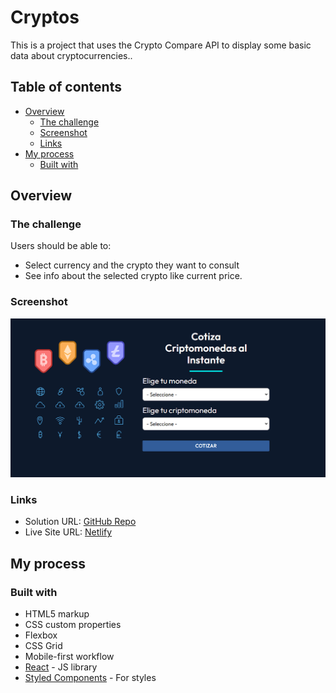 # Cryptos

This is a project that uses the Crypto Compare API to display some basic data about cryptocurrencies..

## Table of contents

- [Overview](#overview)
  - [The challenge](#the-challenge)
  - [Screenshot](#screenshot)
  - [Links](#links)
- [My process](#my-process)
  - [Built with](#built-with)

## Overview

### The challenge

Users should be able to:

- Select currency and the crypto they want to consult
- See info about the selected crypto like current price.

### Screenshot

![Crypto Preview](./screenshot.PNG)

### Links

- Solution URL: [GitHub Repo](https://github.com/jisazamp/cotizador-criptomonedas)
- Live Site URL: [Netlify](https://jpi-cotizador.netlify.app/)

## My process

### Built with

- HTML5 markup
- CSS custom properties
- Flexbox
- CSS Grid
- Mobile-first workflow
- [React](https://reactjs.org/) - JS library
- [Styled Components](https://styled-components.com/) - For styles
